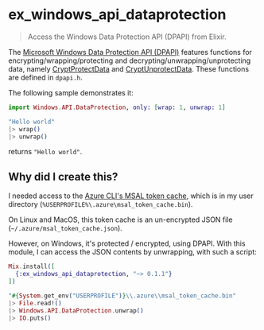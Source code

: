 # ex_windows_api_dataprotection

> Access the Windows Data Protection API (DPAPI) from Elixir.

The [Microsoft Windows Data Protection API (DPAPI)](https://learn.microsoft.com/en-us/windows/win32/api/dpapi/) features functions for encrypting/wrapping/protecting and decrypting/unwrapping/unprotecting data, namely [CryptProtectData](https://learn.microsoft.com/en-us/windows/win32/api/dpapi/nf-dpapi-cryptprotectdata) and [CryptUnprotectData](https://learn.microsoft.com/en-us/windows/win32/api/dpapi/nf-dpapi-cryptunprotectdata). These functions are defined in `dpapi.h`. 

The following sample demonstrates it:

```elixir
import Windows.API.DataProtection, only: [wrap: 1, unwrap: 1]

"Hello world"
|> wrap()
|> unwrap()
```

returns `"Hello world"`.

## Why did I create this?

I needed access to the [Azure CLI's MSAL token cache](https://learn.microsoft.com/en-us/cli/azure/msal-based-azure-cli), which is in my user directory (`%USERPROFILE%\.azure\msal_token_cache.bin`). 

On Linux and MacOS, this token cache is an un-encrypted JSON file (`~/.azure/msal_token_cache.json`).

However, on Windows, it's protected / encrypted, using DPAPI. With this module, I can access the JSON contents by unwrapping, with such a script:

```elixir
Mix.install([
  {:ex_windows_api_dataprotection, "~> 0.1.1"}
])

"#{System.get_env("USERPROFILE")}\\.azure\\msal_token_cache.bin"
|> File.read!()
|> Windows.API.DataProtection.unwrap()
|> IO.puts()
```


